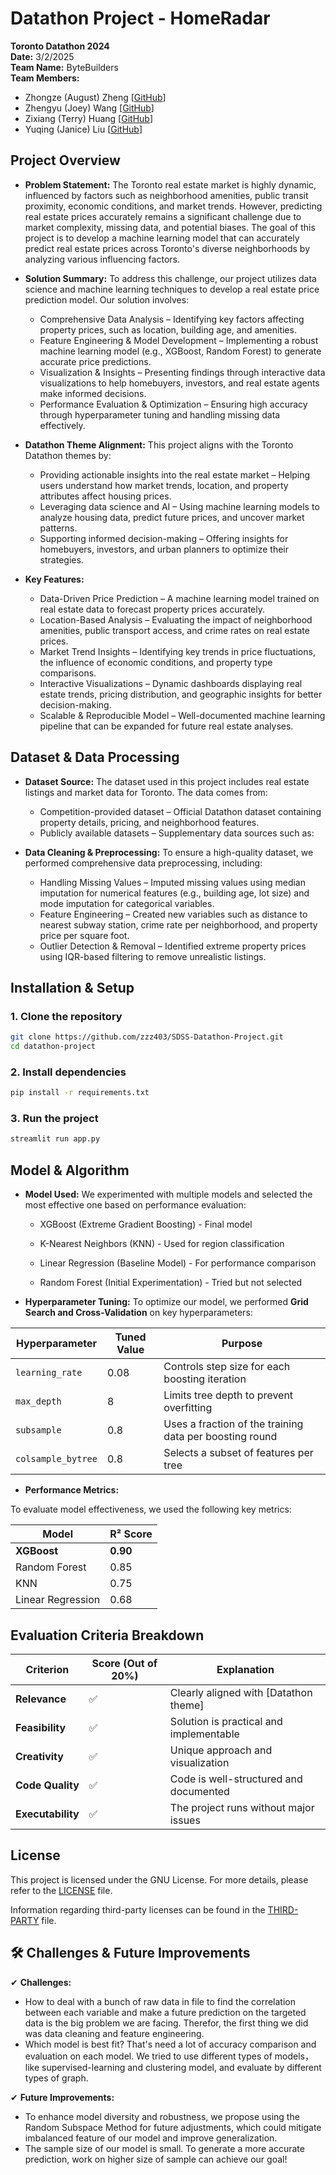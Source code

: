 # Datathon Project - HomeRadar

**Toronto Datathon 2024**  
**Date:** 3/2/2025  
**Team Name:** ByteBuilders  
**Team Members:**  
- Zhongze (August) Zheng [[GitHub](https://github.com/zzz403)]
- Zhengyu (Joey) Wang [[GitHub](https://github.com/wzy403)]  
- Zixiang (Terry) Huang [[GitHub](https://github.com/trrrrrrry)]  
- Yuqing (Janice) Liu [[GitHub](https://github.com/LiuYuqing14)]



## Project Overview

- **Problem Statement:** The Toronto real estate market is highly dynamic, influenced by factors such as neighborhood amenities, public transit proximity, economic conditions, and market trends. However, predicting real estate prices accurately remains a significant challenge due to market complexity, missing data, and potential biases. The goal of this project is to develop a machine learning model that can accurately predict real estate prices across Toronto's diverse neighborhoods by analyzing various influencing factors.

- **Solution Summary:** To address this challenge, our project utilizes data science and machine learning techniques to develop a real estate price prediction model. Our solution involves:

    - Comprehensive Data Analysis – Identifying key factors affecting property prices, such as location, building age, and amenities.
    - Feature Engineering & Model Development – Implementing a robust machine learning model (e.g., XGBoost, Random Forest) to generate accurate price predictions.
    - Visualization & Insights – Presenting findings through interactive data visualizations to help homebuyers, investors, and real estate agents make informed decisions.
    - Performance Evaluation & Optimization – Ensuring high accuracy through hyperparameter tuning and handling missing data effectively.

- **Datathon Theme Alignment:** This project aligns with the Toronto Datathon themes by:
    -  Providing actionable insights into the real estate market – Helping users understand how market trends, location, and property attributes affect housing prices.
    - Leveraging data science and AI – Using machine learning models to analyze housing data, predict future prices, and uncover market patterns.
    -  Supporting informed decision-making – Offering insights for homebuyers, investors, and urban planners to optimize their strategies.
- **Key Features:** 
    - Data-Driven Price Prediction – A machine learning model trained on real estate data to forecast property prices accurately.
    - Location-Based Analysis – Evaluating the impact of neighborhood amenities, public transport access, and crime rates on real estate prices.
    - Market Trend Insights – Identifying key trends in price fluctuations, the influence of economic conditions, and property type comparisons.
    - Interactive Visualizations – Dynamic dashboards displaying real estate trends, pricing distribution, and geographic insights for better decision-making.
    - Scalable & Reproducible Model – Well-documented machine learning pipeline that can be expanded for future real estate analyses.



## Dataset & Data Processing

- **Dataset Source:** The dataset used in this project includes real estate listings and market data for Toronto. The data comes from:

    - Competition-provided dataset – Official Datathon dataset containing property details, pricing, and neighborhood features.
    - Publicly available datasets – Supplementary data sources such as:

- **Data Cleaning & Preprocessing:** To ensure a high-quality dataset, we performed comprehensive data preprocessing, including:
    - Handling Missing Values – Imputed missing values using median imputation for numerical features (e.g., building age, lot size) and mode imputation for categorical variables.
    - Feature Engineering – Created new variables such as distance to nearest subway station, crime rate per neighborhood, and property price per square foot.
    - Outlier Detection & Removal – Identified extreme property prices using IQR-based filtering to remove unrealistic listings.


## Installation & Setup

### 1️. Clone the repository
```sh
git clone https://github.com/zzz403/SDSS-Datathon-Project.git
cd datathon-project
```

### 2️. Install dependencies
```sh
pip install -r requirements.txt
```

### 3️. Run the project
```sh
streamlit run app.py
```



## Model & Algorithm

- **Model Used:** We experimented with multiple models and selected the most effective one based on performance evaluation:

    - XGBoost (Extreme Gradient Boosting) - Final model

    - K-Nearest Neighbors (KNN) - Used for region classification

    - Linear Regression (Baseline Model) - For performance comparison

    - Random Forest (Initial Experimentation) - Tried but not selected
- **Hyperparameter Tuning:** To optimize our model, we performed **Grid Search and Cross-Validation** on key hyperparameters:

| Hyperparameter          | Tuned Value | Purpose |
|-------------------------|------------|------------------------------------------------|
| `learning_rate`        | 0.08       | Controls step size for each boosting iteration |
| `max_depth`           | 8          | Limits tree depth to prevent overfitting |
| `subsample`           | 0.8        | Uses a fraction of the training data per boosting round |
| `colsample_bytree`    | 0.8        | Selects a subset of features per tree |

- **Performance Metrics:** 

To evaluate model effectiveness, we used the following key metrics:

| Model                | R² Score |
|---------------------|-----------------------------|
| **XGBoost**        | **0.90**                    |
| Random Forest      | 0.85                         |
| KNN               | 0.75                         |
| Linear Regression  | 0.68                         |



## Evaluation Criteria Breakdown

| Criterion    | Score (Out of 20%) | Explanation |
|-------------|-------------------|-------------|
| **Relevance** | ✅ | Clearly aligned with [Datathon theme] |
| **Feasibility** | ✅ | Solution is practical and implementable |
| **Creativity** | ✅ | Unique approach and visualization |
| **Code Quality** | ✅ | Code is well-structured and documented |
| **Executability** | ✅ | The project runs without major issues |


## License

This project is licensed under the GNU License. For more details, please refer to the [LICENSE](./LICENSE) file.

Information regarding third-party licenses can be found in the [THIRD-PARTY](./THIRD-PARTY) file.



## **🛠 Challenges & Future Improvements**

✔ **Challenges:**  
- How to deal with a bunch of raw data in file to find the correlation between each variable and make a future prediction
on the targeted data is the big problem we are facing. Therefor, the first thing we did was data cleaning and feature 
engineering.
- Which model is best fit? That's need a lot of accuracy comparison and evaluation on each model. We tried to use 
different types of models，like supervised-learning and clustering model, and evaluate by different types of graph.

✔ **Future Improvements:**  
- To enhance model diversity and robustness, we propose using the Random Subspace Method for future adjustments, which 
could mitigate imbalanced feature of our model and improve generalization.
- The sample size of our model is small. To generate a more accurate prediction, work on higher size of sample can achieve 
our goal! 

